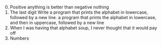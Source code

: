 0. Positive anything is better than negative nothing
1. The last digit
Write a program that prints the alphabet in lowercase, followed by a new line.
a program that prints the alphabet in lowercase, and then in uppercase, followed by a new line
4. When I was having that alphabet soup, I never thought that it would pay off
5. Numbers
